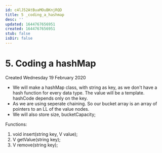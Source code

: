 ```yaml
---
id: c4lJ52AtBuaMOuBKnjRQD
title: 5 _coding_a_hashmap
desc: ''
updated: 1644767656951
created: 1644767656951
stub: false
isDir: false
---
```

# 5. Coding a hashMap
Created Wednesday 19 February 2020


* We will make a hashMap class, with string as key, as we don't have a hash function for every data type. The value will be a template. hashCode depends only on the key.
* As we are using seperate chaining. So our bucket array is an array of pointers to an LL of the value nodes.
* We will also store size, bucketCapacity;

Functions:

1. void insert(string key, V value);
2. V getValue(string key);
3. V remove(string key);


